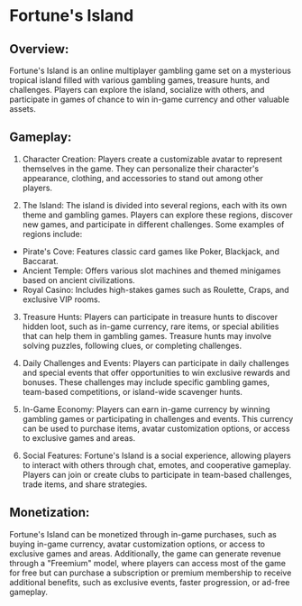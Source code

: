 # Fortune's Island

## Overview:

Fortune's Island is an online multiplayer gambling game set on a mysterious tropical island filled with various gambling
games, treasure hunts, and challenges. Players can explore the island, socialize with others, and participate in games
of chance to win in-game currency and other valuable assets.

## Gameplay:

1. Character Creation: Players create a customizable avatar to represent themselves in the game. They can personalize
   their character's appearance, clothing, and accessories to stand out among other players.

2. The Island: The island is divided into several regions, each with its own theme and gambling games. Players can
   explore these regions, discover new games, and participate in different challenges. Some examples of regions include:

- Pirate's Cove: Features classic card games like Poker, Blackjack, and Baccarat.
- Ancient Temple: Offers various slot machines and themed minigames based on ancient civilizations.
- Royal Casino: Includes high-stakes games such as Roulette, Craps, and exclusive VIP rooms.

3. Treasure Hunts: Players can participate in treasure hunts to discover hidden loot, such as in-game currency, rare
   items, or special abilities that can help them in gambling games. Treasure hunts may involve solving puzzles,
   following clues, or completing challenges.

4. Daily Challenges and Events: Players can participate in daily challenges and special events that offer opportunities
   to win exclusive rewards and bonuses. These challenges may include specific gambling games, team-based competitions,
   or island-wide scavenger hunts.

5. In-Game Economy: Players can earn in-game currency by winning gambling games or participating in challenges and
   events. This currency can be used to purchase items, avatar customization options, or access to exclusive games and
   areas.

6. Social Features: Fortune's Island is a social experience, allowing players to interact with others through chat,
   emotes, and cooperative gameplay. Players can join or create clubs to participate in team-based challenges, trade
   items, and share strategies.

## Monetization:

Fortune's Island can be monetized through in-game purchases, such as buying in-game currency, avatar customization
options, or access to exclusive games and areas. Additionally, the game can generate revenue through a "Freemium" model,
where players can access most of the game for free but can purchase a subscription or premium membership to receive
additional benefits, such as exclusive events, faster progression, or ad-free gameplay.
